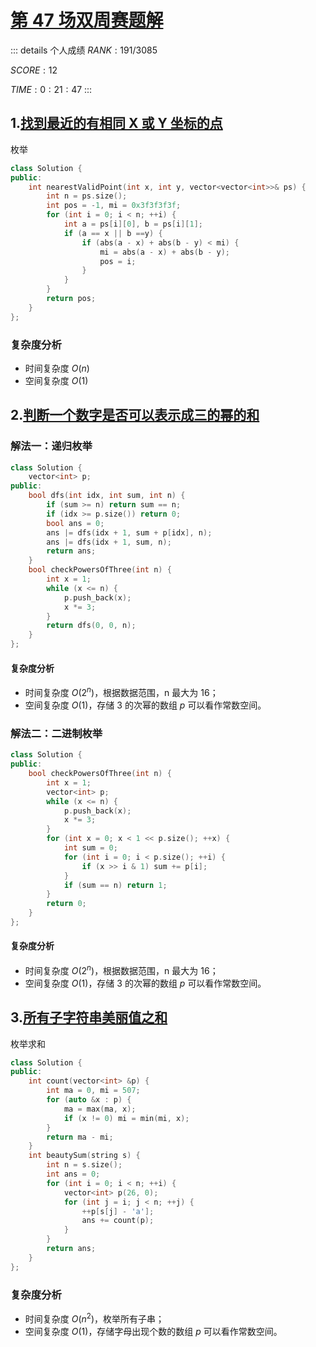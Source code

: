 # [第 47 场双周赛题解](https://leetcode-cn.com/contest/biweekly-contest-47/)

::: details 个人成绩
$RANK: 191 / 3085$

$SCORE: 12$

$TIME: 0:21:47$
:::

## 1.[找到最近的有相同 X 或 Y 坐标的点](https://leetcode-cn.com/problems/find-nearest-point-that-has-the-same-x-or-y-coordinate/)

枚举

```cpp
class Solution {
public:
    int nearestValidPoint(int x, int y, vector<vector<int>>& ps) {
        int n = ps.size();
        int pos = -1, mi = 0x3f3f3f3f;
        for (int i = 0; i < n; ++i) {
            int a = ps[i][0], b = ps[i][1];
            if (a == x || b ==y) {
                if (abs(a - x) + abs(b - y) < mi) {
                    mi = abs(a - x) + abs(b - y);
                    pos = i;
                }
            }
        }
        return pos;
    }
};
```

### 复杂度分析

- 时间复杂度 $O(n)$
- 空间复杂度 $O(1)$

## 2.[判断一个数字是否可以表示成三的幂的和](https://leetcode-cn.com/problems/check-if-number-is-a-sum-of-powers-of-three/)

### 解法一：递归枚举

```cpp
class Solution {
    vector<int> p;
public:
    bool dfs(int idx, int sum, int n) {
        if (sum >= n) return sum == n;
        if (idx >= p.size()) return 0;
        bool ans = 0;
        ans |= dfs(idx + 1, sum + p[idx], n);
        ans |= dfs(idx + 1, sum, n);
        return ans;
    }
    bool checkPowersOfThree(int n) {
        int x = 1;
        while (x <= n) {
            p.push_back(x);
            x *= 3;
        }
        return dfs(0, 0, n);
    }
};
```

#### 复杂度分析

- 时间复杂度 $O(2^n)$，根据数据范围，n 最大为 16；
- 空间复杂度 $O(1)$，存储 $3$ 的次幂的数组 $p$ 可以看作常数空间。

### 解法二：二进制枚举

```cpp
class Solution {
public:
    bool checkPowersOfThree(int n) {
        int x = 1;
        vector<int> p;
        while (x <= n) {
            p.push_back(x);
            x *= 3;
        } 
        for (int x = 0; x < 1 << p.size(); ++x) {
            int sum = 0;
            for (int i = 0; i < p.size(); ++i) {
                if (x >> i & 1) sum += p[i];
            }
            if (sum == n) return 1;
        }
        return 0;
    }
}; 
```

#### 复杂度分析

- 时间复杂度 $O(2^n)$，根据数据范围，n 最大为 16；
- 空间复杂度 $O(1)$，存储 $3$ 的次幂的数组 $p$ 可以看作常数空间。

## 3.[所有子字符串美丽值之和](https://leetcode-cn.com/problems/problems/sum-of-beauty-of-all-substrings/)

枚举求和

```cpp
class Solution {
public:
    int count(vector<int> &p) {
        int ma = 0, mi = 507;
        for (auto &x : p) {
            ma = max(ma, x);
            if (x != 0) mi = min(mi, x);
        }
        return ma - mi;
    }
    int beautySum(string s) {
        int n = s.size();
        int ans = 0;
        for (int i = 0; i < n; ++i) {
            vector<int> p(26, 0);
            for (int j = i; j < n; ++j) {
                ++p[s[j] - 'a'];
                ans += count(p);
            }
        }
        return ans;
    }
};
```

### 复杂度分析

- 时间复杂度 $O(n^2)$，枚举所有子串；
- 空间复杂度 $O(1)$，存储字母出现个数的数组 $p$ 可以看作常数空间。

